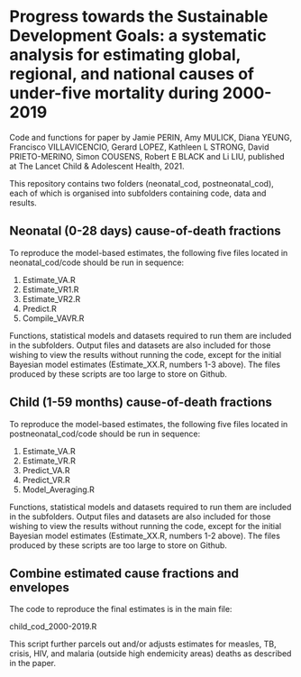 # Progress towards the Sustainable Development Goals:  a systematic analysis for estimating global, regional, and national causes of under-five mortality during 2000-2019

Code and functions for paper by Jamie PERIN, Amy MULICK, Diana YEUNG, Francisco VILLAVICENCIO, Gerard LOPEZ, Kathleen L STRONG, David PRIETO-MERINO, Simon COUSENS, Robert E BLACK and Li LIU, published at The Lancet Child & Adolescent Health, 2021.

This repository contains two folders (neonatal_cod, postneonatal_cod), each of which is organised into subfolders containing code, data and results.

## Neonatal (0-28 days) cause-of-death fractions

To reproduce the model-based estimates, the following five files located in neonatal_cod/code should be run in sequence:

1. Estimate_VA.R
2. Estimate_VR1.R
3. Estimate_VR2.R
4. Predict.R
5. Compile_VAVR.R

Functions, statistical models and datasets required to run them are included in the subfolders. Output files and datasets are also included for those wishing to view the results without running the code, except for the initial Bayesian model estimates (Estimate_XX.R, numbers 1-3 above). The files produced by these scripts are too large to store on Github.


## Child (1-59 months) cause-of-death fractions

To reproduce the model-based estimates, the following five files located in postneonatal_cod/code should be run in sequence:

1.  Estimate_VA.R
2.  Estimate_VR.R
3.  Predict_VA.R
4.  Predict_VR.R
5.  Model_Averaging.R

Functions, statistical models and datasets required to run them are included in the subfolders. Output files and datasets are also included for those wishing to view the results without running the code, except for the initial Bayesian model estimates (Estimate_XX.R, numbers 1-2 above). The files produced by these scripts are too large to store on Github.


## Combine estimated cause fractions and envelopes

The code to reproduce the final estimates is in the main file:

child_cod_2000-2019.R 

This script further parcels out and/or adjusts estimates for measles, TB, crisis, HIV, and malaria (outside high endemicity areas) deaths as described in the paper.

